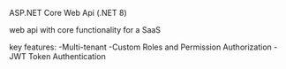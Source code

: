 ASP.NET Core Web Api (.NET 8)

web api with core functionality for a SaaS

key features:
-Multi-tenant
-Custom Roles and Permission Authorization
-JWT Token Authentication
